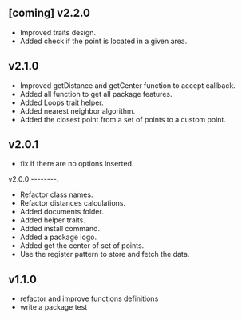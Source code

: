 [coming] v2.2.0
--------
* Improved traits design.
* Added check if the point is located in a given area.


 v2.1.0
--------
* Improved getDistance and getCenter function to accept callback.
* Added all function to get all package features.
* Added Loops trait helper.
* Added nearest neighbor algorithm.
* Added the closest point from a set of points to a custom point.

v2.0.1
--------
* fix if there are no options inserted.


v2.0.0
--------،
* Refactor class names.
* Refactor distances calculations.
* Added documents folder.
* Added helper traits.
* Added install command.
* Added a package logo.
* Added get the center of set of points.
* Use the register pattern to store and fetch the data.


v1.1.0
--------
* refactor and improve functions definitions
* write a package test

